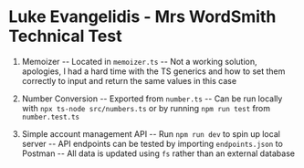 # Luke Evangelidis - Mrs WordSmith Technical Test

1. Memoizer
-- Located in `memoizer.ts`
-- Not a working solution, apologies, I had a hard time with the TS generics and how to set them correctly to input and return the same values in this case 

2. Number Conversion
-- Exported from `number.ts`
-- Can be run locally with `npx ts-node src/numbers.ts` or by running `npm run test` from `number.test.ts`

3. Simple account management API
-- Run `npm run dev` to spin up local server
-- API endpoints can be tested by importing `endpoints.json` to Postman
-- All data is updated using `fs` rather than an external database